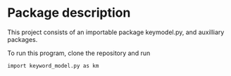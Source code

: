 # Package description
This project consists of an importable package keymodel.py, and auxilliary packages.

To run this program, clone the repository and run

```markdown
import keyword_model.py as km
```
